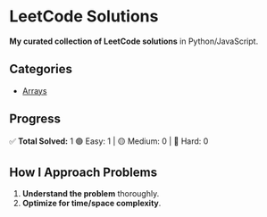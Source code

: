 # LeetCode Solutions  
**My curated collection of LeetCode solutions** in Python/JavaScript.  

## Categories  
- [Arrays](/arrays) 

## Progress  
✅ **Total Solved:** 1 
🟢 Easy: 1 | 🟡 Medium: 0 | 🔴 Hard: 0  

## How I Approach Problems  
1. **Understand the problem** thoroughly.  
2. **Optimize for time/space complexity**. 

